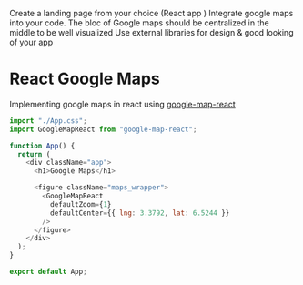 Create a landing page from your choice (React app )
Integrate google maps into your code.
The bloc of Google maps should be centralized in the middle to be well visualized
Use external libraries for design & good looking of your app

# React Google Maps

Implementing google maps in react using [google-map-react](https://www.npmjs.com/package/google-map-react)

```js
import "./App.css";
import GoogleMapReact from "google-map-react";

function App() {
  return (
    <div className="app">
      <h1>Google Maps</h1>

      <figure className="maps_wrapper">
        <GoogleMapReact
          defaultZoom={1}
          defaultCenter={{ lng: 3.3792, lat: 6.5244 }}
        />
      </figure>
    </div>
  );
}

export default App;
```
